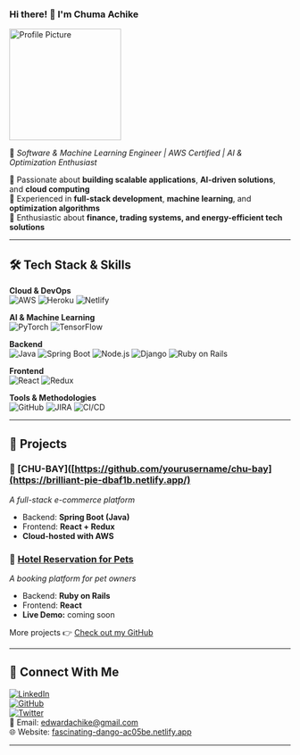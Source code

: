 ### Hi there! 👋 I'm **Chuma Achike**  
<img src="images/headshot.png" width="200" height="200" alt="Profile Picture">

🚀 *Software & Machine Learning Engineer | AWS Certified | AI & Optimization Enthusiast*  

🔹 Passionate about **building scalable applications**, **AI-driven solutions**, and **cloud computing**  
🔹 Experienced in **full-stack development**, **machine learning**, and **optimization algorithms**  
🔹 Enthusiastic about **finance, trading systems, and energy-efficient tech solutions**  

---

## 🛠️ Tech Stack & Skills

**Cloud & DevOps**  
![AWS](https://img.shields.io/badge/AWS-232F3E?style=flat&logo=amazonaws&logoColor=white) ![Heroku](https://img.shields.io/badge/Heroku-430098?style=flat&logo=heroku&logoColor=white) ![Netlify](https://img.shields.io/badge/Netlify-00C7B7?style=flat&logo=netlify&logoColor=white)  

**AI & Machine Learning**  
![PyTorch](https://img.shields.io/badge/PyTorch-EE4C2C?style=flat&logo=pytorch&logoColor=white) ![TensorFlow](https://img.shields.io/badge/TensorFlow-FF6F00?style=flat&logo=tensorflow&logoColor=white)  

**Backend**  
![Java](https://img.shields.io/badge/Java-007396?style=flat&logo=java&logoColor=white) ![Spring Boot](https://img.shields.io/badge/Spring%20Boot-6DB33F?style=flat&logo=springboot&logoColor=white) ![Node.js](https://img.shields.io/badge/Node.js-43853D?style=flat&logo=node.js&logoColor=white) ![Django](https://img.shields.io/badge/Django-092E20?style=flat&logo=django&logoColor=white) ![Ruby on Rails](https://img.shields.io/badge/Ruby%20on%20Rails-CC0000?style=flat&logo=ruby-on-rails&logoColor=white)  

**Frontend**  
![React](https://img.shields.io/badge/React-61DAFB?style=flat&logo=react&logoColor=black) ![Redux](https://img.shields.io/badge/Redux-764ABC?style=flat&logo=redux&logoColor=white)  

**Tools & Methodologies**  
![GitHub](https://img.shields.io/badge/GitHub-181717?style=flat&logo=github&logoColor=white) ![JIRA](https://img.shields.io/badge/JIRA-0052CC?style=flat&logo=jira&logoColor=white) ![CI/CD](https://img.shields.io/badge/CI/CD-FFCA28?style=flat&logo=githubactions&logoColor=black)  

---

## 🚀 Projects

### 🛂 [CHU-BAY]([https://github.com/yourusername/chu-bay](https://brilliant-pie-dbaf1b.netlify.app/)  
*A full-stack e-commerce platform*  
- Backend: **Spring Boot (Java)**
- Frontend: **React + Redux**
- **Cloud-hosted with AWS**

### 🏨 [Hotel Reservation for Pets](https://github.com/VaneCode/hotel-fur-pets-backend)  
*A booking platform for pet owners*  
- Backend: **Ruby on Rails**
- Frontend: **React**
- **Live Demo:** coming soon

More projects 👉 [Check out my GitHub](https://github.com/chumaachike)

---

## 💌 Connect With Me

[![LinkedIn](https://img.shields.io/badge/LinkedIn-0A66C2?style=flat&logo=linkedin&logoColor=white)](https://www.linkedin.com/in/edward-achike-903432111/)  
[![GitHub](https://img.shields.io/badge/GitHub-181717?style=flat&logo=github&logoColor=white)](https://github.com/chumaachike)  
[![Twitter](https://img.shields.io/badge/Twitter-1DA1F2?style=flat&logo=twitter&logoColor=white)](https://twitter.com/AchikeChuma)  
📧 Email: [edwardachike@gmail.com](mailto:edwardachike@gmail.com)  
🌐 Website: [fascinating-dango-ac05be.netlify.app](https://fascinating-dango-ac05be.netlify.app/)  

---
